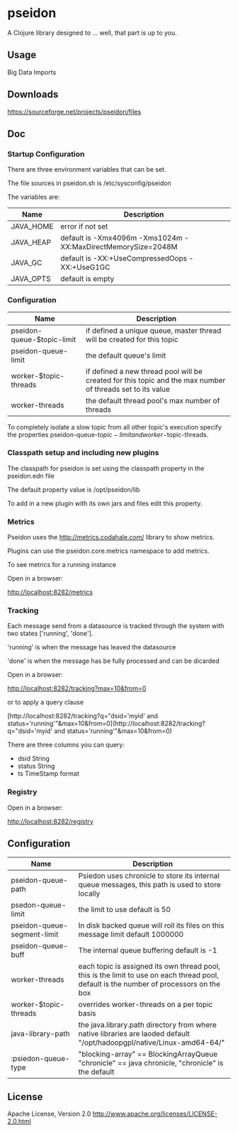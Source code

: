 # pseidon

A Clojure library designed to ... well, that part is up to you.

## Usage

Big Data Imports


## Downloads

https://sourceforge.net/projects/pseidon/files

## Doc

### Startup Configuration 

There are three environment variables that can be set.

The file sources in pseidon.sh is /etc/sysconfig/pseidon

The variables are:

| Name | Description |
| ---- | ----------- |
| JAVA_HOME | error if not set |
| JAVA_HEAP | default is -Xmx4096m -Xms1024m -XX:MaxDirectMemorySize=2048M |
| JAVA_GC   | default is -XX:+UseCompressedOops -XX:+UseG1GC |
| JAVA_OPTS | default is empty |


### Configuration

| Name | Description |
| ---- | ----------- |
| pseidon-queue-$topic-limit | if defined a unique queue, master thread will be created for this topic |
| pseidon-queue-limit | the default queue's limit |
| worker-$topic-threads | if defined a new thread pool will be created for this topic and the max number of threads set to its value |
| worker-threads | the default thread pool's max number of threads |


To completely isolate a slow topic from all other topic's execution specify the properties pseidon-queue-$topic-limit and worker-$topic-threads.

### Classpath setup and including new plugins

The classpath for pseidon is set using the classpath property in the pseidon.edn file

The default property value is /opt/pseidon/lib

To add in a new plugin with its own jars and files edit this property.

### Metrics

Pseidon uses the http://metrics.codahale.com/ library to show metrics.

Plugins can use the pseidon.core.metrics namespace to add metrics.

To see metrics for a running instance 

Open in a browser:

[http://localhost:8282/metrics](http://localhost:8282/metrics)

### Tracking

Each message send from a datasource is tracked through the system with two states
['running', 'done'].

'running' is when the message has leaved the datasource

'done' is when the message has be fully processed and can be dicarded

Open in a browser:

[http://localhost:8282/tracking?max=10&from=0](http://localhost:8282/tracking?max=10&from=0)


or to apply a query clause

[http://localhost:8282/tracking?q="dsid='myid' and status='running'"&max=10&from=0](http://localhost:8282/tracking?q="dsid='myid' and status='running'"&max=10&from=0)

There are three columns you can query:

  * dsid String
  * status String
  * ts TimeStamp format

### Registry

Open in a browser:

[http://localhost:8282/registry](http://localhost:8282/registry)

## Configuration

| Name | Description |
| ------ | --------- |
| pseidon-queue-path | Psiedon uses chronicle to store its internal queue messages, this path is used to store locally|
| psedon-queue-limit | the limit to use default is 50 |
| pseidon-queue-segment-limit | In disk backed queue will roll its files on this message limit default 1000000 |
| pseidon-queue-buff | The internal queue buffering default is -1 |
| worker-threads | each topic is assigned its own thread pool, this is the limit to use on each thread pool, default is the number of processors on the box|
| worker-$topic-threads | overrides worker-threads on a per topic basis |
| java-library-path | the java.library.path directory from where native libraries are laoded default "/opt/hadoopgpl/native/Linux-amd64-64/" |
| :psiedon-queue-type | "blocking-array" == BlockingArrayQueue "chronicle" == java chronicle, "chronicle" is the default |

## License

Apache License, Version 2.0
http://www.apache.org/licenses/LICENSE-2.0.html



